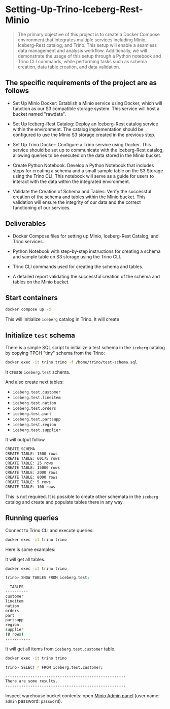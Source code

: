# Setting-Up-Trino-Iceberg-Rest-Minio

> The primary objective of this project is to create a Docker Compose environment that integrates multiple services including Minio, Iceberg-Rest catalog, and Trino. This setup will enable a seamless data management and analysis workflow. Additionally, we will demonstrate the usage of this setup through a Python notebook and Trino CLI commands, while performing tasks such as schema creation, data table creation, and data validation.

## The specific requirements of the project are as follows

- Set Up Minio Docker: Establish a Minio service using Docker, which will function as our S3 compatible storage system. This service will host a bucket named "rawdata".

- Set Up Iceberg-Rest Catalog: Deploy an Iceberg-Rest catalog service within the environment. The catalog implementation should be configured to use the Minio S3 storage created in the previous step.

- Set Up Trino Docker: Configure a Trino service using Docker. This service should be set up to communicate with the Iceberg-Rest catalog, allowing queries to be executed on the data stored in the Minio bucket.

- Create Python Notebook: Develop a Python Notebook that includes steps for creating a schema and a small sample table on the S3 Storage using the Trino CLI. This notebook will serve as a guide for users to interact with the data within the integrated environment.

- Validate the Creation of Schema and Tables: Verify the successful creation of the schema and tables within the Minio bucket. This validation will ensure the integrity of our data and the correct functioning of our services.

## Deliverables

- Docker Compose files for setting up Minio, Iceberg-Rest Catalog, and Trino services.

- Python Notebook with step-by-step instructions for creating a schema and sample table on S3 storage using the Trino CLI.

- Trino CLI commands used for creating the schema and tables.

- A detailed report validating the successful creation of the schema and tables on the Minio bucket.

## Start containers

```bash
docker compose up -d
```

This will initialize `iceberg` catalog in Trino.
It will create

## Initialize `test` schema

There is a simple SQL script to initialize a test schema
in the `iceberg` catalog by copying TPCH "tiny" schema from the Trino:

```bash
docker exec -it trino trino -f /home/trino/test-schema.sql
```

It create `iceberg.test` schema.

And also create next tables:

- `iceberg.test.customer`
- `iceberg.test.lineitem`
- `iceberg.test.nation`
- `iceberg.test.orders`
- `iceberg.test.part`
- `iceberg.test.partsupp`
- `iceberg.test.region`
- `iceberg.test.supplier`

It will output follow.

```bash
CREATE SCHEMA
CREATE TABLE: 1500 rows
CREATE TABLE: 60175 rows
CREATE TABLE: 25 rows
CREATE TABLE: 15000 rows
CREATE TABLE: 2000 rows
CREATE TABLE: 8000 rows
CREATE TABLE: 5 rows
CREATE TABLE: 100 rows
```

This is not required. It is possible to create other schemata in the `iceberg`
catalog and create and populate tables there in any way.

## Running queries

Connect to Trino CLI and execute queries:

```bash
docker exec -it trino trino
```

Here is some examples:

It will get all tables.

```bash
docker exec -it trino trino

trino> SHOW TABLES FROM iceberg.test;

  TABLES
----------
customer
lineitem
nation
orders
part
partsupp
region
supplier
(8 rows)
-----------
```

It will get all items from `iceberg.test.customer` table.

```bash
docker exec -it trino trino

trino> SELECT * FROM iceberg.test.customer;

-----------------------------------------------------
There are some results.
-----------------------------------------------------
```

Inspect warehouse bucket contents: open [Minio Admin panel](http://localhost:9001)
(user name: `admin` password: `password`).
